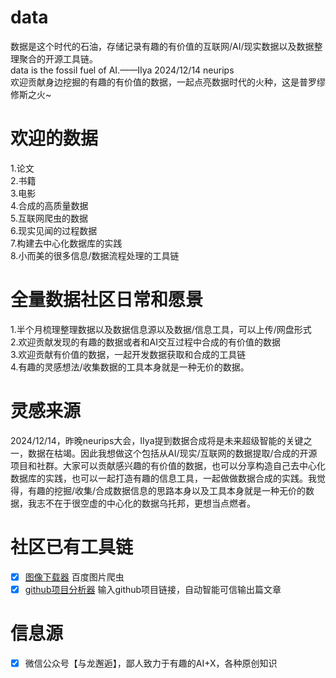 # data
数据是这个时代的石油，存储记录有趣的有价值的互联网/AI/现实数据以及数据整理聚合的开源工具链。\
data is the fossil fuel of AI.——IIya 2024/12/14 neurips\
欢迎贡献身边挖掘的有趣的有价值的数据，一起点亮数据时代的火种，这是普罗缪修斯之火~

# 欢迎的数据
1.论文\
2.书籍\
3.电影\
4.合成的高质量数据\
5.互联网爬虫的数据\
6.现实见闻的过程数据\
7.构建去中心化数据库的实践\
8.小而美的很多信息/数据流程处理的工具链

# 全量数据社区日常和愿景
1.半个月梳理整理数据以及数据信息源以及数据/信息工具，可以上传/网盘形式\
2.欢迎贡献发现的有趣的数据或者和AI交互过程中合成的有价值的数据\
3.欢迎贡献有价值的数据，一起开发数据获取和合成的工具链\
4.有趣的灵感想法/收集数据的工具本身就是一种无价的数据。

# 灵感来源
2024/12/14，昨晚neurips大会，IIya提到数据合成将是未来超级智能的关键之一，数据在枯竭。因此我想做这个包括从AI/现实/互联网的数据提取/合成的开源项目和社群。大家可以贡献感兴趣的有价值的数据，也可以分享构造自己去中心化数据库的实践，也可以一起打造有趣的信息工具，一起做做数据合成的实践。我觉得，有趣的挖掘/收集/合成数据信息的思路本身以及工具本身就是一种无价的数据，我志不在于很空虚的中心化的数据乌托邦，更想当点燃者。

# 社区已有工具链
- [x] [图像下载器](https://github.com/all-dataa/images_download) 百度图片爬虫
- [x] [github项目分析器](https://github.com/all-dataa/github-project-info) 输入github项目链接，自动智能可信输出篇文章 

# 信息源
- [x] 微信公众号【与龙邂逅】，鄙人致力于有趣的AI+X，各种原创知识 